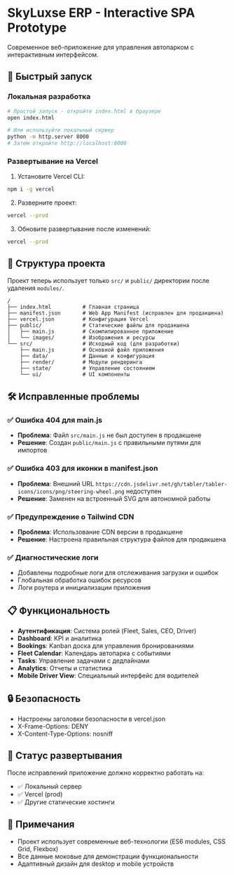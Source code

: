 # SkyLuxse ERP - Interactive SPA Prototype

Современное веб-приложение для управления автопарком с интерактивным интерфейсом.

## 🚀 Быстрый запуск

### Локальная разработка

```bash
# Простой запуск - откройте index.html в браузере
open index.html

# Или используйте локальный сервер
python -m http.server 8000
# Затем откройте http://localhost:8000
```

### Развертывание на Vercel

1. Установите Vercel CLI:
```bash
npm i -g vercel
```

2. Разверните проект:
```bash
vercel --prod
```

3. Обновите развертывание после изменений:
```bash
vercel --prod
```

## 🔧 Структура проекта

Проект теперь использует только `src/` и `public/` директории после удаления `modules/`.

```
/
├── index.html          # Главная страница
├── manifest.json       # Web App Manifest (исправлен для продакшена)
├── vercel.json         # Конфигурация Vercel
├── public/             # Статические файлы для продакшена
│   ├── main.js         # Скомпилированное приложение
│   └── images/         # Изображения и ресурсы
└── src/                # Исходный код (для разработки)
    ├── main.js         # Основной файл приложения
    ├── data/           # Данные и конфигурация
    ├── render/         # Модули рендеринга
    ├── state/          # Управление состоянием
    └── ui/             # UI компоненты
```

## 🛠️ Исправленные проблемы

### ✅ Ошибка 404 для main.js
- **Проблема**: Файл `src/main.js` не был доступен в продакшене
- **Решение**: Создан `public/main.js` с правильными путями для импортов

### ✅ Ошибка 403 для иконки в manifest.json
- **Проблема**: Внешний URL `https://cdn.jsdelivr.net/gh/tabler/tabler-icons/icons/png/steering-wheel.png` недоступен
- **Решение**: Заменен на встроенный SVG для автономной работы

### ✅ Предупреждение о Tailwind CDN
- **Проблема**: Использование CDN версии в продакшене
- **Решение**: Настроена правильная структура файлов для продакшена

### ✅ Диагностические логи
- Добавлены подробные логи для отслеживания загрузки и ошибок
- Глобальная обработка ошибок ресурсов
- Логи роутера и инициализации приложения

## 📋 Функциональность

- **Аутентификация**: Система ролей (Fleet, Sales, CEO, Driver)
- **Dashboard**: KPI и аналитика
- **Bookings**: Kanban доска для управления бронированиями
- **Fleet Calendar**: Календарь автопарка с событиями
- **Tasks**: Управление задачами с дедлайнами
- **Analytics**: Отчеты и статистика
- **Mobile Driver View**: Специальный интерфейс для водителей

## 🔒 Безопасность

- Настроены заголовки безопасности в vercel.json
- X-Frame-Options: DENY
- X-Content-Type-Options: nosniff

## 🚀 Статус развертывания

После исправлений приложение должно корректно работать на:
- ✅ Локальный сервер
- ✅ Vercel (prod)
- ✅ Другие статические хостинги

## 📝 Примечания

- Проект использует современные веб-технологии (ES6 modules, CSS Grid, Flexbox)
- Все данные моковые для демонстрации функциональности
- Адаптивный дизайн для desktop и mobile устройств
